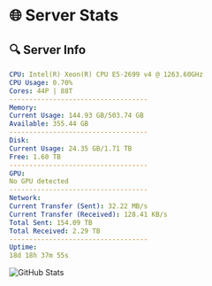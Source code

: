 # 🌐 Server Stats
## 🔍 Server Info
```yaml
CPU: Intel(R) Xeon(R) CPU E5-2699 v4 @ 1263.60GHz
CPU Usage: 0.70%
Cores: 44P | 88T
-----------------------------------
Memory:
Current Usage: 144.93 GB/503.74 GB
Available: 355.44 GB
-----------------------------------
Disk:
Current Usage: 24.35 GB/1.71 TB
Free: 1.60 TB
-----------------------------------
GPU:
No GPU detected
-----------------------------------
Network:
Current Transfer (Sent): 32.22 MB/s
Current Transfer (Received): 128.41 KB/s
Total Sent: 154.09 TB
Total Received: 2.29 TB
-----------------------------------
Uptime:
18d 18h 37m 55s
```
![GitHub Stats](https://img.shields.io/badge/Updated-2025-02-26_17:21:13-blue)
